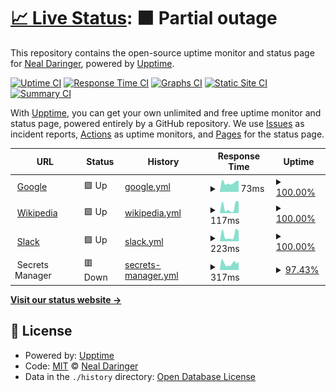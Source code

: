 # [📈 Live Status](https://gh.daringer.org): <!--live status--> **🟧 Partial outage**

This repository contains the open-source uptime monitor and status page for [Neal Daringer](https://gh.daringer.org), powered by [Upptime](https://github.com/upptime/upptime).

[![Uptime CI](https://github.com/koj-co/upptime/workflows/Uptime%20CI/badge.svg)](https://github.com/koj-co/upptime/actions?query=workflow%3A%22Uptime+CI%22)
[![Response Time CI](https://github.com/koj-co/upptime/workflows/Response%20Time%20CI/badge.svg)](https://github.com/koj-co/upptime/actions?query=workflow%3A%22Response+Time+CI%22)
[![Graphs CI](https://github.com/koj-co/upptime/workflows/Graphs%20CI/badge.svg)](https://github.com/koj-co/upptime/actions?query=workflow%3A%22Graphs+CI%22)
[![Static Site CI](https://github.com/koj-co/upptime/workflows/Static%20Site%20CI/badge.svg)](https://github.com/koj-co/upptime/actions?query=workflow%3A%22Static+Site+CI%22)
[![Summary CI](https://github.com/koj-co/upptime/workflows/Summary%20CI/badge.svg)](https://github.com/koj-co/upptime/actions?query=workflow%3A%22Summary+CI%22)

With [Upptime](https://upptime.js.org), you can get your own unlimited and free uptime monitor and status page, powered entirely by a GitHub repository. We use [Issues](https://github.com/ndaringer/upptime/issues) as incident reports, [Actions](https://github.com/ndaringer/upptime/actions) as uptime monitors, and [Pages](https://gh.daringer.org) for the status page.

<!--start: status pages-->
<!-- This summary is generated by Upptime (https://github.com/upptime/upptime) -->
<!-- Do not edit this manually, your changes will be overwritten -->
<!-- prettier-ignore -->
| URL | Status | History | Response Time | Uptime |
| --- | ------ | ------- | ------------- | ------ |
| <img alt="" src="https://favicons.githubusercontent.com/www.google.com" height="13"> [Google](https://www.google.com) | 🟩 Up | [google.yml](https://github.com/ndaringer/upptime/commits/HEAD/history/google.yml) | <details><summary><img alt="Response time graph" src="./graphs/google/response-time-week.png" height="20"> 73ms</summary><br><a href="https://gh.daringer.org/history/google"><img alt="Response time 77" src="https://img.shields.io/endpoint?url=https%3A%2F%2Fraw.githubusercontent.com%2Fndaringer%2Fupptime%2FHEAD%2Fapi%2Fgoogle%2Fresponse-time.json"></a><br><a href="https://gh.daringer.org/history/google"><img alt="24-hour response time 88" src="https://img.shields.io/endpoint?url=https%3A%2F%2Fraw.githubusercontent.com%2Fndaringer%2Fupptime%2FHEAD%2Fapi%2Fgoogle%2Fresponse-time-day.json"></a><br><a href="https://gh.daringer.org/history/google"><img alt="7-day response time 73" src="https://img.shields.io/endpoint?url=https%3A%2F%2Fraw.githubusercontent.com%2Fndaringer%2Fupptime%2FHEAD%2Fapi%2Fgoogle%2Fresponse-time-week.json"></a><br><a href="https://gh.daringer.org/history/google"><img alt="30-day response time 74" src="https://img.shields.io/endpoint?url=https%3A%2F%2Fraw.githubusercontent.com%2Fndaringer%2Fupptime%2FHEAD%2Fapi%2Fgoogle%2Fresponse-time-month.json"></a><br><a href="https://gh.daringer.org/history/google"><img alt="1-year response time 77" src="https://img.shields.io/endpoint?url=https%3A%2F%2Fraw.githubusercontent.com%2Fndaringer%2Fupptime%2FHEAD%2Fapi%2Fgoogle%2Fresponse-time-year.json"></a></details> | <details><summary><a href="https://gh.daringer.org/history/google">100.00%</a></summary><a href="https://gh.daringer.org/history/google"><img alt="All-time uptime 100.00%" src="https://img.shields.io/endpoint?url=https%3A%2F%2Fraw.githubusercontent.com%2Fndaringer%2Fupptime%2FHEAD%2Fapi%2Fgoogle%2Fuptime.json"></a><br><a href="https://gh.daringer.org/history/google"><img alt="24-hour uptime 100.00%" src="https://img.shields.io/endpoint?url=https%3A%2F%2Fraw.githubusercontent.com%2Fndaringer%2Fupptime%2FHEAD%2Fapi%2Fgoogle%2Fuptime-day.json"></a><br><a href="https://gh.daringer.org/history/google"><img alt="7-day uptime 100.00%" src="https://img.shields.io/endpoint?url=https%3A%2F%2Fraw.githubusercontent.com%2Fndaringer%2Fupptime%2FHEAD%2Fapi%2Fgoogle%2Fuptime-week.json"></a><br><a href="https://gh.daringer.org/history/google"><img alt="30-day uptime 100.00%" src="https://img.shields.io/endpoint?url=https%3A%2F%2Fraw.githubusercontent.com%2Fndaringer%2Fupptime%2FHEAD%2Fapi%2Fgoogle%2Fuptime-month.json"></a><br><a href="https://gh.daringer.org/history/google"><img alt="1-year uptime 100.00%" src="https://img.shields.io/endpoint?url=https%3A%2F%2Fraw.githubusercontent.com%2Fndaringer%2Fupptime%2FHEAD%2Fapi%2Fgoogle%2Fuptime-year.json"></a></details>
| <img alt="" src="https://favicons.githubusercontent.com/en.wikipedia.org" height="13"> [Wikipedia](https://en.wikipedia.org) | 🟩 Up | [wikipedia.yml](https://github.com/ndaringer/upptime/commits/HEAD/history/wikipedia.yml) | <details><summary><img alt="Response time graph" src="./graphs/wikipedia/response-time-week.png" height="20"> 117ms</summary><br><a href="https://gh.daringer.org/history/wikipedia"><img alt="Response time 171" src="https://img.shields.io/endpoint?url=https%3A%2F%2Fraw.githubusercontent.com%2Fndaringer%2Fupptime%2FHEAD%2Fapi%2Fwikipedia%2Fresponse-time.json"></a><br><a href="https://gh.daringer.org/history/wikipedia"><img alt="24-hour response time 227" src="https://img.shields.io/endpoint?url=https%3A%2F%2Fraw.githubusercontent.com%2Fndaringer%2Fupptime%2FHEAD%2Fapi%2Fwikipedia%2Fresponse-time-day.json"></a><br><a href="https://gh.daringer.org/history/wikipedia"><img alt="7-day response time 117" src="https://img.shields.io/endpoint?url=https%3A%2F%2Fraw.githubusercontent.com%2Fndaringer%2Fupptime%2FHEAD%2Fapi%2Fwikipedia%2Fresponse-time-week.json"></a><br><a href="https://gh.daringer.org/history/wikipedia"><img alt="30-day response time 156" src="https://img.shields.io/endpoint?url=https%3A%2F%2Fraw.githubusercontent.com%2Fndaringer%2Fupptime%2FHEAD%2Fapi%2Fwikipedia%2Fresponse-time-month.json"></a><br><a href="https://gh.daringer.org/history/wikipedia"><img alt="1-year response time 171" src="https://img.shields.io/endpoint?url=https%3A%2F%2Fraw.githubusercontent.com%2Fndaringer%2Fupptime%2FHEAD%2Fapi%2Fwikipedia%2Fresponse-time-year.json"></a></details> | <details><summary><a href="https://gh.daringer.org/history/wikipedia">100.00%</a></summary><a href="https://gh.daringer.org/history/wikipedia"><img alt="All-time uptime 100.00%" src="https://img.shields.io/endpoint?url=https%3A%2F%2Fraw.githubusercontent.com%2Fndaringer%2Fupptime%2FHEAD%2Fapi%2Fwikipedia%2Fuptime.json"></a><br><a href="https://gh.daringer.org/history/wikipedia"><img alt="24-hour uptime 100.00%" src="https://img.shields.io/endpoint?url=https%3A%2F%2Fraw.githubusercontent.com%2Fndaringer%2Fupptime%2FHEAD%2Fapi%2Fwikipedia%2Fuptime-day.json"></a><br><a href="https://gh.daringer.org/history/wikipedia"><img alt="7-day uptime 100.00%" src="https://img.shields.io/endpoint?url=https%3A%2F%2Fraw.githubusercontent.com%2Fndaringer%2Fupptime%2FHEAD%2Fapi%2Fwikipedia%2Fuptime-week.json"></a><br><a href="https://gh.daringer.org/history/wikipedia"><img alt="30-day uptime 100.00%" src="https://img.shields.io/endpoint?url=https%3A%2F%2Fraw.githubusercontent.com%2Fndaringer%2Fupptime%2FHEAD%2Fapi%2Fwikipedia%2Fuptime-month.json"></a><br><a href="https://gh.daringer.org/history/wikipedia"><img alt="1-year uptime 100.00%" src="https://img.shields.io/endpoint?url=https%3A%2F%2Fraw.githubusercontent.com%2Fndaringer%2Fupptime%2FHEAD%2Fapi%2Fwikipedia%2Fuptime-year.json"></a></details>
| <img alt="" src="https://favicons.githubusercontent.com/app.slack.com" height="13"> [Slack](https://app.slack.com/client/) | 🟩 Up | [slack.yml](https://github.com/ndaringer/upptime/commits/HEAD/history/slack.yml) | <details><summary><img alt="Response time graph" src="./graphs/slack/response-time-week.png" height="20"> 223ms</summary><br><a href="https://gh.daringer.org/history/slack"><img alt="Response time 297" src="https://img.shields.io/endpoint?url=https%3A%2F%2Fraw.githubusercontent.com%2Fndaringer%2Fupptime%2FHEAD%2Fapi%2Fslack%2Fresponse-time.json"></a><br><a href="https://gh.daringer.org/history/slack"><img alt="24-hour response time 369" src="https://img.shields.io/endpoint?url=https%3A%2F%2Fraw.githubusercontent.com%2Fndaringer%2Fupptime%2FHEAD%2Fapi%2Fslack%2Fresponse-time-day.json"></a><br><a href="https://gh.daringer.org/history/slack"><img alt="7-day response time 223" src="https://img.shields.io/endpoint?url=https%3A%2F%2Fraw.githubusercontent.com%2Fndaringer%2Fupptime%2FHEAD%2Fapi%2Fslack%2Fresponse-time-week.json"></a><br><a href="https://gh.daringer.org/history/slack"><img alt="30-day response time 304" src="https://img.shields.io/endpoint?url=https%3A%2F%2Fraw.githubusercontent.com%2Fndaringer%2Fupptime%2FHEAD%2Fapi%2Fslack%2Fresponse-time-month.json"></a><br><a href="https://gh.daringer.org/history/slack"><img alt="1-year response time 297" src="https://img.shields.io/endpoint?url=https%3A%2F%2Fraw.githubusercontent.com%2Fndaringer%2Fupptime%2FHEAD%2Fapi%2Fslack%2Fresponse-time-year.json"></a></details> | <details><summary><a href="https://gh.daringer.org/history/slack">100.00%</a></summary><a href="https://gh.daringer.org/history/slack"><img alt="All-time uptime 100.00%" src="https://img.shields.io/endpoint?url=https%3A%2F%2Fraw.githubusercontent.com%2Fndaringer%2Fupptime%2FHEAD%2Fapi%2Fslack%2Fuptime.json"></a><br><a href="https://gh.daringer.org/history/slack"><img alt="24-hour uptime 100.00%" src="https://img.shields.io/endpoint?url=https%3A%2F%2Fraw.githubusercontent.com%2Fndaringer%2Fupptime%2FHEAD%2Fapi%2Fslack%2Fuptime-day.json"></a><br><a href="https://gh.daringer.org/history/slack"><img alt="7-day uptime 100.00%" src="https://img.shields.io/endpoint?url=https%3A%2F%2Fraw.githubusercontent.com%2Fndaringer%2Fupptime%2FHEAD%2Fapi%2Fslack%2Fuptime-week.json"></a><br><a href="https://gh.daringer.org/history/slack"><img alt="30-day uptime 100.00%" src="https://img.shields.io/endpoint?url=https%3A%2F%2Fraw.githubusercontent.com%2Fndaringer%2Fupptime%2FHEAD%2Fapi%2Fslack%2Fuptime-month.json"></a><br><a href="https://gh.daringer.org/history/slack"><img alt="1-year uptime 100.00%" src="https://img.shields.io/endpoint?url=https%3A%2F%2Fraw.githubusercontent.com%2Fndaringer%2Fupptime%2FHEAD%2Fapi%2Fslack%2Fuptime-year.json"></a></details>
| <img alt="" src="https://favicons.githubusercontent.com/null" height="13"> Secrets Manager | 🟥 Down | [secrets-manager.yml](https://github.com/ndaringer/upptime/commits/HEAD/history/secrets-manager.yml) | <details><summary><img alt="Response time graph" src="./graphs/secrets-manager/response-time-week.png" height="20"> 317ms</summary><br><a href="https://gh.daringer.org/history/secrets-manager"><img alt="Response time 598" src="https://img.shields.io/endpoint?url=https%3A%2F%2Fraw.githubusercontent.com%2Fndaringer%2Fupptime%2FHEAD%2Fapi%2Fsecrets-manager%2Fresponse-time.json"></a><br><a href="https://gh.daringer.org/history/secrets-manager"><img alt="24-hour response time 353" src="https://img.shields.io/endpoint?url=https%3A%2F%2Fraw.githubusercontent.com%2Fndaringer%2Fupptime%2FHEAD%2Fapi%2Fsecrets-manager%2Fresponse-time-day.json"></a><br><a href="https://gh.daringer.org/history/secrets-manager"><img alt="7-day response time 317" src="https://img.shields.io/endpoint?url=https%3A%2F%2Fraw.githubusercontent.com%2Fndaringer%2Fupptime%2FHEAD%2Fapi%2Fsecrets-manager%2Fresponse-time-week.json"></a><br><a href="https://gh.daringer.org/history/secrets-manager"><img alt="30-day response time 566" src="https://img.shields.io/endpoint?url=https%3A%2F%2Fraw.githubusercontent.com%2Fndaringer%2Fupptime%2FHEAD%2Fapi%2Fsecrets-manager%2Fresponse-time-month.json"></a><br><a href="https://gh.daringer.org/history/secrets-manager"><img alt="1-year response time 598" src="https://img.shields.io/endpoint?url=https%3A%2F%2Fraw.githubusercontent.com%2Fndaringer%2Fupptime%2FHEAD%2Fapi%2Fsecrets-manager%2Fresponse-time-year.json"></a></details> | <details><summary><a href="https://gh.daringer.org/history/secrets-manager">97.43%</a></summary><a href="https://gh.daringer.org/history/secrets-manager"><img alt="All-time uptime 26.27%" src="https://img.shields.io/endpoint?url=https%3A%2F%2Fraw.githubusercontent.com%2Fndaringer%2Fupptime%2FHEAD%2Fapi%2Fsecrets-manager%2Fuptime.json"></a><br><a href="https://gh.daringer.org/history/secrets-manager"><img alt="24-hour uptime 96.01%" src="https://img.shields.io/endpoint?url=https%3A%2F%2Fraw.githubusercontent.com%2Fndaringer%2Fupptime%2FHEAD%2Fapi%2Fsecrets-manager%2Fuptime-day.json"></a><br><a href="https://gh.daringer.org/history/secrets-manager"><img alt="7-day uptime 97.43%" src="https://img.shields.io/endpoint?url=https%3A%2F%2Fraw.githubusercontent.com%2Fndaringer%2Fupptime%2FHEAD%2Fapi%2Fsecrets-manager%2Fuptime-week.json"></a><br><a href="https://gh.daringer.org/history/secrets-manager"><img alt="30-day uptime 74.00%" src="https://img.shields.io/endpoint?url=https%3A%2F%2Fraw.githubusercontent.com%2Fndaringer%2Fupptime%2FHEAD%2Fapi%2Fsecrets-manager%2Fuptime-month.json"></a><br><a href="https://gh.daringer.org/history/secrets-manager"><img alt="1-year uptime 26.27%" src="https://img.shields.io/endpoint?url=https%3A%2F%2Fraw.githubusercontent.com%2Fndaringer%2Fupptime%2FHEAD%2Fapi%2Fsecrets-manager%2Fuptime-year.json"></a></details>

<!--end: status pages-->

[**Visit our status website →**](https://gh.daringer.org)

## 📄 License

- Powered by: [Upptime](https://github.com/upptime/upptime)
- Code: [MIT](./LICENSE) © [Neal Daringer](https://gh.daringer.org)
- Data in the `./history` directory: [Open Database License](https://opendatacommons.org/licenses/odbl/1-0/)
